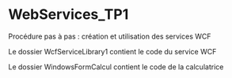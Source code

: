 # WebServices_TP1
Procédure pas à pas : création et utilisation des services WCF

Le dossier WcfServiceLibrary1 contient le code du service WCF

Le dossier WindowsFormCalcul contient le code de la calculatrice  
